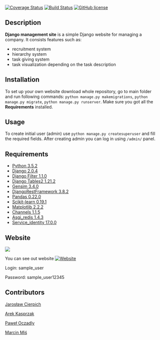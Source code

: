 [![Coverage Status](https://coveralls.io/repos/github/WektorZabrze/DjangoManagementSite/badge.svg?branch=master)](https://coveralls.io/github/WektorZabrze/DjangoManagementSite?branch=master)  [![Build Status](https://travis-ci.org/WektorZabrze/DjangoManagementSite.svg?branch=master)](https://travis-ci.org/WektorZabrze/DjangoManagementSite)
[![GitHub license](https://img.shields.io/github/license/WektorZabrze/DjangoManagementSite.svg)](https://github.com/WektorZabrze/DjangoManagementSite/blob/master/LICENSE)


## Description
**Django management site** is a simple Django website for managing a company. It consists features such as: 
* recruitment system
* hierarchy system
* task giving system
* task visualization depending on the task description

## Installation
To set up your own website download whole repository, go to main folder and run following commands: `python manage.py makemigrations`, `python manage.py migrate`, `python manage.py runserver`. Make sure you got all the **Requirements** installed.

## Usage
To create initial user (admin) use `python manage.py createsuperuser` and fill the required fields. After creating admin you can log in using `/admin/` panel.

## Requirements
* [Python 3.5.2](https://www.python.org/)
* [Django 2.0.4](https://www.djangoproject.com/)
* [Django Filter 1.1.0](http://django-filter.readthedocs.io/en/latest/guide/install.html)
* [Django Tables2 1.21.2](http://django-tables2.readthedocs.io/en/latest/pages/installation.html)
* [Gensim 3.4.0](https://radimrehurek.com/gensim/)
* [DjangoRestFramework 3.8.2](http://www.django-rest-framework.org/)
* [Pandas 0.22.0](https://pandas.pydata.org/)
* [Scikit-learn 0.19.1](http://scikit-learn.org/)
* [Matplotlib 2.2.2](https://matplotlib.org/)
* [Channels 1.1.5](https://channels.readthedocs.io/en/1.x/)
* [Asgi_redis 1.4.3](https://pypi.org/project/asgi_redis/)
* [Service_identity 17.0.0](https://service-identity.readthedocs.io/en/stable/)

## Website 
![](https://i.imgur.com/u7hklQc.png)

You can see out website [![Website](https://img.shields.io/website-up-down-green-red/http/shields.io.svg?label=here)](https://obscure-dawn-12282.herokuapp.com/)

Login: sample_user

Password: sample_user12345

## Contributors
[Jarosław Cierpich](https://github.com/Loniowsky)

[Arek Kasprzak](https://github.com/arokasprz100)

[Paweł Oczadly](https://github.com/Pawlllosss)

[Marcin Miś](https://github.com/mrcmis)
